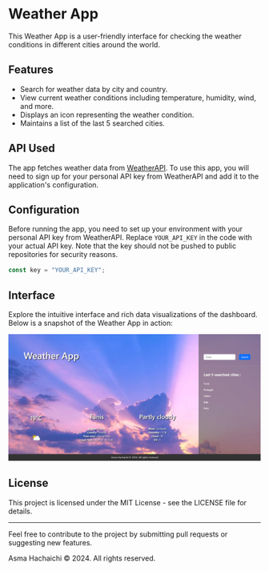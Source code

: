 # Weather App

This Weather App is a user-friendly interface for checking the weather conditions in different cities around the world.

## Features

- Search for weather data by city and country.
- View current weather conditions including temperature, humidity, wind, and more.
- Displays an icon representing the weather condition.
- Maintains a list of the last 5 searched cities.

## API Used

The app fetches weather data from [WeatherAPI](https://www.weatherapi.com/). To use this app, you will need to sign up for your personal API key from WeatherAPI and add it to the application's configuration.

## Configuration

Before running the app, you need to set up your environment with your personal API key from WeatherAPI. Replace `YOUR_API_KEY` in the code with your actual API key. Note that the key should not be pushed to public repositories for security reasons.

```javascript
const key = "YOUR_API_KEY";
```

## Interface

Explore the intuitive interface and rich data visualizations of the dashboard. Below is a snapshot of the Weather App in action:

![Weather App Interface](./src/img/interface.png)

## License

This project is licensed under the MIT License - see the LICENSE file for details.

---

Feel free to contribute to the project by submitting pull requests or suggesting new features.

Asma Hachaichi © 2024. All rights reserved.
